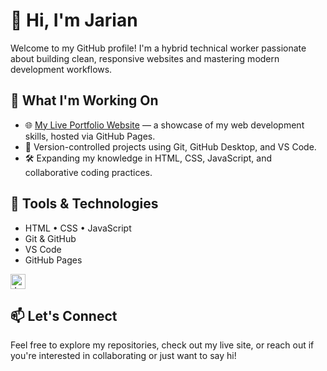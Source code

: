 # 👋 Hi, I'm Jarian

Welcome to my GitHub profile! I'm a hybrid technical worker passionate about building clean, responsive websites and mastering modern development workflows.

## 🚀 What I'm Working On

- 🌐 [My Live Portfolio Website](https://jalujr.github.io) — a showcase of my web development skills, hosted via GitHub Pages.
- 📁 Version-controlled projects using Git, GitHub Desktop, and VS Code.
- 🛠️ Expanding my knowledge in HTML, CSS, JavaScript, and collaborative coding practices.

## 🧰 Tools & Technologies

- HTML • CSS • JavaScript  
- Git & GitHub  
- VS Code  
- GitHub Pages

<img width="24" height="24" alt="JaLuJr United" src="https://github.com/user-attachments/assets/96a25d98-81be-47e2-9abc-57f2828394ed" />

## 📫 Let's Connect

Feel free to explore my repositories, check out my live site, or reach out if you're interested in collaborating or just want to say hi!
